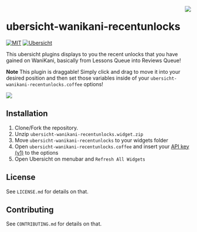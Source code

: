 <img src="https://i.imgur.com/c2OPhNz.png" align="right" />

# ubersicht-wanikani-recentunlocks

[![MIT](https://img.shields.io/badge/License-MIT-brightgreen.svg)](https://github.com/jakeoid/waste-basket/blob/master/LICENSE.md)
[![Ubersicht](https://img.shields.io/badge/%C3%BCbersicht-CoffeeScript-brightgreen.svg)](http://http://tracesof.net/uebersicht/)

This ubersicht plugins displays to you the recent unlocks that you have gained on WaniKani, basically from Lessons Queue into Reviews Queue!

**Note** This plugin is draggable! Simply click and drag to move it into your desired position and then set those variables inside of your `ubersicht-wanikani-recentunlocks.coffee` options!

<img src="https://i.imgur.com/q6HvC2L.png" align="center" />

## Installation

1. Clone/Fork the repository.
2. Unzip `ubersicht-wanikani-recentunlocks.widget.zip`
3. Move `ubersicht-wanikani-recentunlocks` to your widgets folder
4. Open `ubersicht-wanikani-recentunlocks.coffee` and insert your [API key (v1)](https://www.wanikani.com/settings/account) to the options
5. Open Ubersicht on menubar and `Refresh All Widgets`

## License

See `LICENSE.md` for details on that.

## Contributing

See `CONTRIBUTING.md` for details on that.
